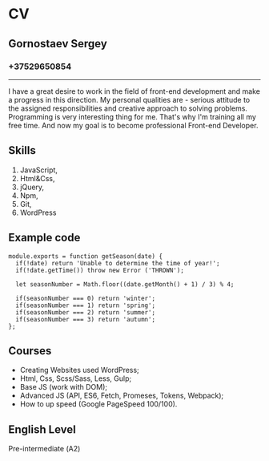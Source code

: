 # CV
## Gornostaev Sergey
### +37529650854
---
I have a great desire to work in the field of front-end development and make a progress in this direction. My personal qualities are - serious attitude to the assigned responsibilities and creative approach to solving problems. Programming is very interesting thing for me. That's why I'm training all my free time. And now my goal is to become professional Front-end Developer.
## Skills
1. JavaScript,
2. Html&Css,
3. jQuery,
4. Npm,
5. Git,
6. WordPress

## Example code
```
module.exports = function getSeason(date) {
  if(!date) return 'Unable to determine the time of year!';
  if(!date.getTime()) throw new Error ('THROWN');

  let seasonNumber = Math.floor((date.getMonth() + 1) / 3) % 4;

  if(seasonNumber === 0) return 'winter';
  if(seasonNumber === 1) return 'spring';
  if(seasonNumber === 2) return 'summer';
  if(seasonNumber === 3) return 'autumn';
};
```
## Courses
* Creating Websites used WordPress;
* Html, Css, Scss/Sass, Less, Gulp;
* Base JS (work with DOM);
* Advanced JS (API, ES6, Fetch, Promeses, Tokens, Webpack);
* How to up speed (Google PageSpeed 100/100).
## English Level
Pre-intermediate (А2)
